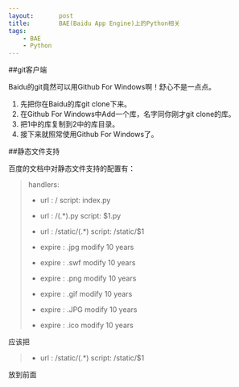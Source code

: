 ```yaml
---
layout:       post
title:        BAE(Baidu App Engine)上的Python相关
tags:
    - BAE
    - Python
---
```


##git客户端

Baidu的git竟然可以用Github For Windows啊！舒心不是一点点。

1. 先把你在Baidu的库git clone下来。
2. 在Github For Windows中Add一个库，名字同你刚才git clone的库。
3. 把1中的库复制到2中的库目录。
4. 接下来就照常使用Github For Windows了。

##静态文件支持

百度的文档中对静态文件支持的配置有：

>handlers:
>  - url : /
>    script: index.py
>
>  - url : /(.*).py
>    script: $1.py
>
>  - url : /static/(.*)
>    script: /static/$1
>
>  - expire : .jpg modify 10 years
>  - expire : .swf modify 10 years
>  - expire : .png modify 10 years
>  - expire : .gif modify 10 years
>  - expire : .JPG modify 10 years
>  - expire : .ico modify 10 years

应该把

>  - url : /static/(.*)
>    script: /static/$1

放到前面
